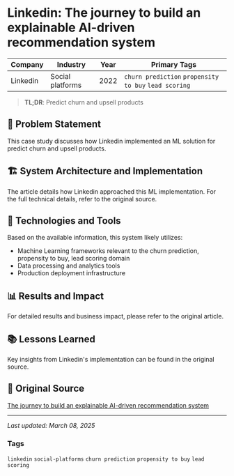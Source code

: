 # Linkedin: The journey to build an explainable AI-driven recommendation system

| Company | Industry | Year | Primary Tags | 
|---------|----------|------|--------------|
| Linkedin | Social platforms | 2022 | `churn prediction` `propensity to buy` `lead scoring` |

> **TL;DR**: Predict churn and upsell products

## 📝 Problem Statement

This case study discusses how Linkedin implemented an ML solution for predict churn and upsell products.

## 🏗️ System Architecture and Implementation

The article details how Linkedin approached this ML implementation. For the full technical details, refer to the original source.

## 🔧 Technologies and Tools

Based on the available information, this system likely utilizes:

- Machine Learning frameworks relevant to the churn prediction, propensity to buy, lead scoring domain
- Data processing and analytics tools
- Production deployment infrastructure

## 📊 Results and Impact

For detailed results and business impact, please refer to the original article.

## 📚 Lessons Learned

Key insights from Linkedin's implementation can be found in the original source.

## 🔗 Original Source

[The journey to build an explainable AI-driven recommendation system](https://engineering.linkedin.com/blog/2022/the-journey-to-build-an-explainable-ai-driven-recommendation-sys)

---

*Last updated: March 08, 2025*

### Tags

`linkedin` `social-platforms` `churn prediction` `propensity to buy` `lead scoring`
